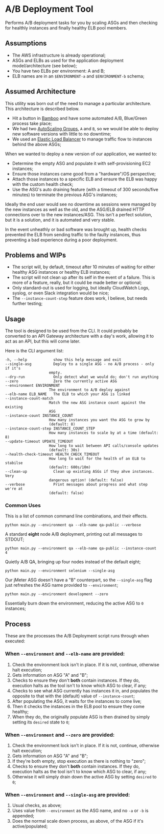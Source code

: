 # A/B Deployment Tool
Performs A/B deployment tasks for you by scaling ASGs and then checking for healthly instances and finally healthy ELB pool members.

## Assumptions
- The AWS infrastructure is already operational;
- ASGs and ELBs as used for the application deployment model/architecture (see below);
- You have two ELBs per environment: A and B;
- ELB names are in an `$ENVIRONMENT-a` and `$ENVIRONMENT-b` schema;

## Assumed Architecture
This utility was born out of the need to manage a particular architecture. This architecture is described below.

- Hit a button in [Bamboo](https://www.atlassian.com/software/bamboo) and have some automated A/B, Blue/Green process take place;
- We had two [AutoScaling Groups](https://aws.amazon.com/autoscaling/), `A` and `B`, so we would be able to deploy new software versions with little to no downtime;
- We used an [Elastic Load Balancer](https://aws.amazon.com/elasticloadbalancing/) to manage traffic flow to instances behind the above ASGs;

When we wanted to deploy a new version of our application, we wanted to:

- Determine the empty ASG and populate it with self-provisioning EC2 instances;
- Ensure those instances came good from a "hardware"/OS perspective;
- Attach those instances to a specific ELB and ensure the ELB was happy with the custom health check;
- Use the ASG's auto draining feature (with a timeout of 300 seconds/five minutes) to terminate the previous ASG's instances;

Ideally the end user would see no downtime as sessions were managed by the new instances as well as the old, and the ASG/ELB drained HTTP connections over to the new instances/ASG. This isn't a perfect solution, but it is a solution, and it is automated and very stable.

In the event unheathly or bad software was brought up, health checks prevented the ELB from sending traffic to the faulty instances, thus preventing a bad experience during a poor deployment.

## Problems and WIPs
- The script will, by default, timeout after 10 minutes of waiting for either healthy ASG instances or healthy ELB instances;
- The script will not clean up after its self in the event of a failure. This is more of a feature, really, but it could be made better or optional;
- Only standard-out is used for logging, but ideally CloudWatch Logs, syslog, or even Slack integration would be nice;
- The `--instance-count-step` feature does work, I believe, but needs further testing;

## Usage
The tool is designed to be used from the CLI. It could probably be converted to an API Gateway architecture with a day's work, allowing it to act as an API, but this will come later.

Here is the CLI argument list:
```
-h, --help            show this help message and exit
--single-asg          Deploy to a single ASG - no A/B process - only if it's
                    empty.
--dry-run             Only detect what we would do; don't run anything
--zero                Zero the currently active ASG
--environment ENVIRONMENT
                    The environment to A/B deploy against
--elb-name ELB_NAME   The ELB to which your ASG is linked
--instance-count-match
                    Match the new ASG instance count against the existing
                    ASG
--instance-count INSTANCE_COUNT
                    How many instances you want tho ASG to grow by
                    (default: 8)
--instance-count-step INSTANCE_COUNT_STEP
                    How many instances to scale by at a time (default: 8)
--update-timeout UPDATE_TIMEOUT
                    How long to wait between API calls/console updates
                    (default: 30s)
--health-check-timeout HEALTH_CHECK_TIMEOUT
                    How long to wait for the health of an ELB to stabilse
                    (default: 600s/10m)
--clean-up            Clean up existing ASGs if they ahve instances. Very
                    dangerous option! (default: false)
--verbose             Print messages about progress and what step we're at
                    (default: false)
```

### Common Uses
This is a list of common command line combinations, and their effects.

`python main.py --environment qa --elb-name qa-public --verbose`

A standard **eight** node A/B deployment, printing out all messages to STDOUT;

`python main.py --environment qa --elb-name qa-public --instance-count 4`

Quietly A/B QA, bringing up four nodes instead of the default eight;

`python main.py --environment selenium --single-asg`

Our jMeter ASG doesn't have a "B" counterpart, so the `--single-asg` flag just refreshes the ASG name provided to `--environment`;

`python main.py --environment development --zero`

Essentially burn down the environment, reducing the active ASG to `0` instances;

## Process
These are the processes the A/B Deployment script runs through when executed:

### When `--environment` and `--elb-name` are provided:
1. Check the environment lock isn't in place. If it is not, continue, otherwise halt execution;
1. Gets information on ASG "A" and "B";
1. Checks to ensure they don't **both** contain instances. If they do, execution halts as the tool isn't to know which ASG to clear, if any;
1. Checks to see what ASG currently has instances it in, and populates the opposite to that with the (default) value of `--instance-count`;
1. After populating the ASG, it waits for the instances to come live;
1. Then it checks the instances in the ELB pool to ensure they come healthy;
1. When they do, the originally populate ASG is then drained by simply setting its `desired` state to `0`;

### When `--environment` and `--zero` are provided:
1. Check the environment lock isn't in place. If it is not, continue, otherwise halt execution;
1. Gets information on ASG "A" and "B";
1. If they're both empty, stop execution as there is nothing to "zero";
1. Checks to ensure they don't **both** contain instances. If they do, execution halts as the tool isn't to know which ASG to clear, if any;
1. Otherwise it will simply drain down the active ASG by setting `desired` to `0`;

### When `--environment` and `--single-asg` are provided:
1. Usual checks, as above;
1. Uses value from `--environment` as the ASG name, and no `-a` or `-b` is appended;
1. Does the normal scale down process, as above, of the ASG if it's active/populated;
